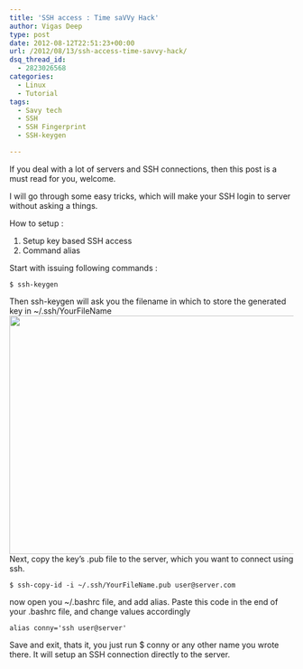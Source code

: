 ```yaml
---
title: 'SSH access : Time saVVy Hack'
author: Vigas Deep
type: post
date: 2012-08-12T22:51:23+00:00
url: /2012/08/13/ssh-access-time-savvy-hack/
dsq_thread_id:
  - 2823026568
categories:
  - Linux
  - Tutorial
tags:
  - Savy tech
  - SSH
  - SSH Fingerprint
  - SSH-keygen

---
```

If you deal with a lot of servers and SSH connections, then this post is a must read for you, welcome.

I will go through some easy tricks, which will make your SSH login to server without asking a things.

How to setup :

  1. Setup key based SSH access
  2. Command alias

Start with issuing following commands :

`$ ssh-keygen`

Then ssh-keygen will ask you the filename in which to store the generated key in ~/.ssh/YourFileName  
[<img src="https://wp.vigasdeep.com/wp-content/uploads/2012/08/Screenshot-10.png" alt="" title="Screenshot-10" width="632" height="422" class="alignleft size-full wp-image-168" srcset="https://wp.vigasdeep.com/wp-content/uploads/2012/08/Screenshot-10.png 632w, https://wp.vigasdeep.com/wp-content/uploads/2012/08/Screenshot-10-300x200.png 300w" sizes="(max-width: 632px) 100vw, 632px" />][1]  
Next, copy the key&#8217;s .pub file to the server, which you want to connect using ssh. 

`$ ssh-copy-id -i ~/.ssh/YourFileName.pub user@server.com`

now open you ~/.bashrc file, and add alias. Paste this code in the end of your .bashrc file, and change values accordingly

`alias conny='ssh user@server'`

Save and exit, thats it, you just run $ conny or any other name you wrote there. It will setup an SSH connection directly to the server.

 [1]: https://wp.vigasdeep.com/wp-content/uploads/2012/08/Screenshot-10.png